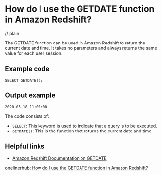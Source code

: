 # How do I use the GETDATE function in Amazon Redshift?
// plain

The GETDATE function can be used in Amazon Redshift to return the current date and time. It takes no parameters and always returns the same value for each user session.

## Example code

```
SELECT GETDATE();
```

## Output example

```
2020-05-18 11:00:00
```

The code consists of:
- `SELECT`: This keyword is used to indicate that a query is to be executed.
- `GETDATE()`: This is the function that returns the current date and time.

## Helpful links
- [Amazon Redshift Documentation on GETDATE](https://docs.aws.amazon.com/redshift/latest/dg/r_GETDATE.html)

onelinerhub: [How do I use the GETDATE function in Amazon Redshift?](https://onelinerhub.com/amazon-redshift/how-do-i-use-the-getdate-function-in-amazon-redshift)